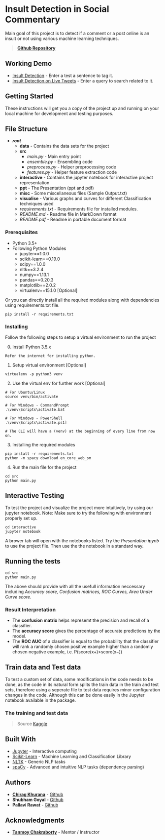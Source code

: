 # Insult Detection in Social Commentary

Main goal of this project is to detect if a comment or a post online is an insult or
not using various machine learning techniques.

> [__Github Repository__ ](https://github.com/ckhurana/insult-detection/) 

## Working Demo
* [Insult Detection](http://labs.chiragkhurana.com/iiitd/nlp/insult-detection) - Enter a test a sentence to tag it.
* [Insult Detection on Live Tweets](http://labs.chiragkhurana.com/iiitd/nlp/insult-detection-twitter) - Enter a query to search related to it.

## Getting Started

These instructions will get you a copy of the project up and running on your local machine for development and testing purposes.

## File Structure

- ___root___
    * __data__ - Contains the data sets for the project
    * __src__
        * _main.py_ - Main entry point
        * _ensemble.py_ - Ensembling code
        * _preprocess.py_ - Helper preprocessing code
        * _features.py_ - Helper feature extraction code
    * __interactive__ - Contains the jupyter notebook for interactive project representation
    * __ppt__ - The Presentation (ppt and pdf)
    * __misc__ - Some miscellaneous files (Sample Output.txt)
    * __visualise__ - Various graphs and curves for different Classification techniques used
    * _requirements.txt_ - Requirements file for installed modules.
    * _README.md_ - Readme file in MarkDown format
    * _README.pdf_ - Readme in portable document format

### Prerequisites

- Python 3.5+
- Following Python Modules
  * jupyter==1.0.0
  * scikit-learn==0.19.0
  * scipy==1.0.0
  * nltk==3.2.4
  * numpy==1.13.1
  * pandas==0.20.3
  * matplotlib==2.0.2
  * virtualenv==15.1.0 [Optional]

Or you can directly install all the required modules along with dependencies using requirements.txt file.
```
pip install -r requirements.txt
```

### Installing

Follow the following steps to setup a virtual environment to run the project

0. Install Python 3.5.x
```
Refer the internet for installing python.
```
 
1. Setup virtual environment [Optional]
```
virtualenv -p python3 venv
```

2. Use the virtual env for further work [Optional]
```
# For Ubuntu/Linux
source venv/bin/activate

# For Windows - CommandPrompt
.\venv\Scripts\activate.bat

# For Windows - PowerShell
.\venv\Scripts\activate.ps1]

# The CLI will have a (venv) at the beginning of every line from now on.
```

3. Installing the required modules
```
pip install -r requirements.txt
python -m spacy dowmload en_core_web_sm
```

4. Run the main file for the project
```
cd src
python main.py
```

## Interactive Testing

To test the project and visualize the project more intuitively, try using our jupyter notebook.
Note: Make sure to try the following with environment properly set up.
```
cd interactive
jupyter notebook
```
A brower tab will open with the notebooks listed.
Try the _Presentation.ipynb_ to use the project file.
Then use the the notebook in a standard way.
 
## Running the tests
```
cd src
python main.py
```
The above should provide with all the usefull information neccessary including _Accuracy score, Confusion matrices, ROC Curves, Area Under Curve score_.

### Result Interpretation

* The __confusion matrix__ helps represemt the precision and recall of a classifier.
* The __accuracy score__ gives the percentage of accurate predictions by the model.
* The __ROC AUC__ of a classifier is equal to the probability that the classifier will rank a randomly chosen positive example higher than a randomly chosen negative example, i.e. P(score(x+)>score(x−))

## Train data and Test data

To test a custom set of data, some modifications in the code needs to be done, as the code in its natural form splits the train data in the train and test sets, therefore using a seperate file to test data requires minor configuration changes in the code.
Although this can be done easily in the Jupyter notebook available in the package.

### The training and test data
> Source [Kaggle](https://www.kaggle.com/c/detecting-insults-in-social-commentary)

## Built With

* [Jupyter](http://jupyter.org/) - Interactive computing
* [Scikit-Learn](http://scikit-learn.org/stable/documentation.html) - Machine Learning and Classification Library
* [NLTK](http://www.nltk.org/) - Generic NLP tasks
* [spaCy](https://spacy.io/) - Advanced and intuitive NLP tasks (dependency parsing)
 
## Authors

* [**Chirag Khurana**](http://chiragkhurana.com) - [Github](https://github.com/ckhurana)
* **Shubham Goyal** - [Github](https://github.com/imshubhamgoyal)
* **Pallavi Rawat** - [Github](https://github.com/PallaviSRawat)


## Acknowledgments

* [__Tanmoy Chakraborty__](https://sites.google.com/site/tanmoychakra88/) - Mentor / Instructor

